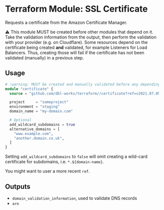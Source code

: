 # Terraform Module: SSL Certificate

Requests a certificate from the Amazon Certificate Manager.

:warning: This module MUST be created before other modules that depend on it.
Take the validation information from the output, then perform the validation with your provider (e.g. on Cloudflare).
Some resources depend on the certificate being created **and** validated, for example Listeners for Load Balancers.
Thus, creating those will fail if the certificate has not been validated (manually) in a previous step.



## Usage

```terraform
# :warning: MUST be created and manually validated before any depending resources
module "certificate" {
  source = "github.com/dbl-works/terraform//certificate?ref=v2021.07.05"

  project     = "someproject"
  environment = "staging"
  domain_name = "my-domain.com"

  # Optional
  add_wildcard_subdomains = true
  alternative_domains = [
    "www.example.com",
    "another.domain.co.uk",
  ]
}
```

Setting `add_wildcard_subdomains` to `false` will omit creating a wild-card certificate for subdomains, i.e. `*.${domain-name}`.

You might want to user a more recent `ref`.



## Outputs
- `domain_validation_information`, used to validate DNS records
- `arn`
